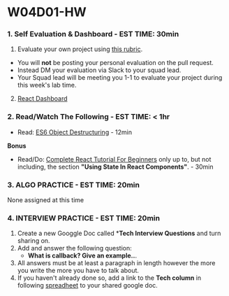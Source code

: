# W04D01-HW

### 1. Self Evaluation & Dashboard - EST TIME: 30min

1. Evaluate your own project using [this rubric](./evaluation.md).
- You will **not** be posting your personal evaluation on the pull request. 
- Instead DM your evaluation via Slack to your squad lead. 
- Your Squad lead will be meeting you 1-1 to evaluate your project during this week's lab time. 

2. [React Dashboard](https://git.generalassemb.ly/SEIR-526/static-dashboard)

### 2. Read/Watch The Following - EST TIME: < 1hr

 - Read: [ES6 Object Destructuring](https://codeburst.io/es6-destructuring-the-complete-guide-7f842d08b98f) - 12min

 **Bonus**
 
 - Read/Do: [Complete React Tutorial For Beginners](https://daveceddia.com/react-tutorial/) only up to, but not including, the section **"Using State In React Components"**.  - 30min


### 3. ALGO PRACTICE - EST TIME: 20min

None assigned at this time


### 4.  INTERVIEW PRACTICE - EST TIME: 20min

1.  Create a new Googgle Doc called ***Tech Interview Questions** and turn sharing on.
2. Add and answer the following question: 
   - **What is callback? Give an example..**.
3. All answers must be at least a paragraph in length however the more you write the more you have to talk about.
4. If you haven't already done so, add a link to the **Tech column** in following [spreadheet](https://docs.google.com/spreadsheets/d/1brTSyF1pa1bjWFS5yUrMyizd3sZgvYn5uLet93aZKVg/edit#gid=0) to your shared google doc.

